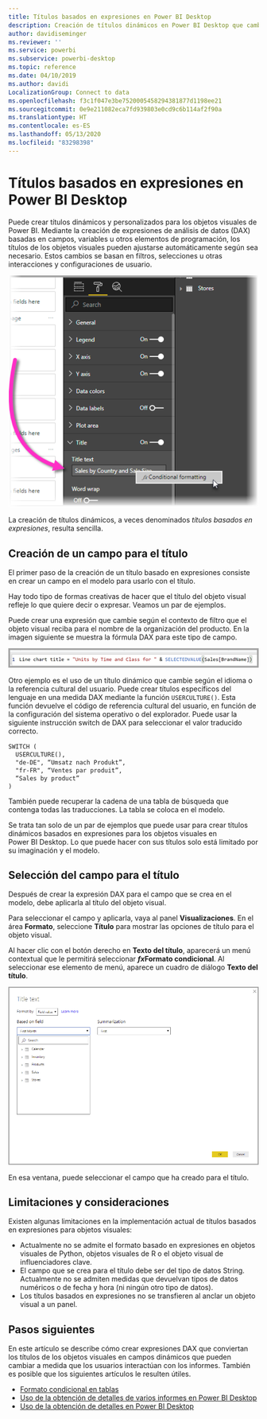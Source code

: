 ```yaml
---
title: Títulos basados en expresiones en Power BI Desktop
description: Creación de títulos dinámicos en Power BI Desktop que cambian en función de expresiones de programación, mediante el formato condicional de programación
author: davidiseminger
ms.reviewer: ''
ms.service: powerbi
ms.subservice: powerbi-desktop
ms.topic: reference
ms.date: 04/10/2019
ms.author: davidi
LocalizationGroup: Connect to data
ms.openlocfilehash: f3c1f047e3be7520005458294381877d1198ee21
ms.sourcegitcommit: 0e9e211082eca7fd939803e0cd9c6b114af2f90a
ms.translationtype: HT
ms.contentlocale: es-ES
ms.lasthandoff: 05/13/2020
ms.locfileid: "83298398"
---
```

# <a name="expression-based-titles-in-power-bi-desktop"></a>Títulos basados en expresiones en Power BI Desktop

Puede crear títulos dinámicos y personalizados para los objetos visuales de Power BI. Mediante la creación de expresiones de análisis de datos (DAX) basadas en campos, variables u otros elementos de programación, los títulos de los objetos visuales pueden ajustarse automáticamente según sea necesario. Estos cambios se basan en filtros, selecciones u otras interacciones y configuraciones de usuario.

![Captura de pantalla de la opción de formato condicional de Power BI Desktop](media/desktop-conditional-formatting-visual-titles/expression-based-title-01.png)

La creación de títulos dinámicos, a veces denominados *títulos basados en expresiones*, resulta sencilla. 

## <a name="create-a-field-for-your-title"></a>Creación de un campo para el título

El primer paso de la creación de un título basado en expresiones consiste en crear un campo en el modelo para usarlo con el título. 

Hay todo tipo de formas creativas de hacer que el título del objeto visual refleje lo que quiere decir o expresar. Veamos un par de ejemplos.

Puede crear una expresión que cambie según el contexto de filtro que el objeto visual reciba para el nombre de la organización del producto. En la imagen siguiente se muestra la fórmula DAX para este tipo de campo.

![Captura de pantalla de la fórmula DAX](media/desktop-conditional-formatting-visual-titles/expression-based-title-02.png)

Otro ejemplo es el uso de un título dinámico que cambie según el idioma o la referencia cultural del usuario. Puede crear títulos específicos del lenguaje en una medida DAX mediante la función `USERCULTURE()`. Esta función devuelve el código de referencia cultural del usuario, en función de la configuración del sistema operativo o del explorador. Puede usar la siguiente instrucción switch de DAX para seleccionar el valor traducido correcto. 

```
SWITCH (
  USERCULTURE(),
  "de-DE", “Umsatz nach Produkt”,
  "fr-FR", “Ventes par produit”,
  “Sales by product”
)
```

También puede recuperar la cadena de una tabla de búsqueda que contenga todas las traducciones. La tabla se coloca en el modelo. 

Se trata tan solo de un par de ejemplos que puede usar para crear títulos dinámicos basados en expresiones para los objetos visuales en Power BI Desktop. Lo que puede hacer con sus títulos solo está limitado por su imaginación y el modelo.


## <a name="select-your-field-for-your-title"></a>Selección del campo para el título

Después de crear la expresión DAX para el campo que se crea en el modelo, debe aplicarla al título del objeto visual.

Para seleccionar el campo y aplicarla, vaya al panel **Visualizaciones**. En el área **Formato**, seleccione **Título** para mostrar las opciones de título para el objeto visual. 

Al hacer clic con el botón derecho en **Texto del título**, aparecerá un menú contextual que le permitirá seleccionar **<em>fx</em>Formato condicional**. Al seleccionar ese elemento de menú, aparece un cuadro de diálogo **Texto del título**. 

![Captura de pantalla del cuadro de diálogo Texto del título](media/desktop-conditional-formatting-visual-titles/expression-based-title-02b.png)

En esa ventana, puede seleccionar el campo que ha creado para el título.

## <a name="limitations-and-considerations"></a>Limitaciones y consideraciones

Existen algunas limitaciones en la implementación actual de títulos basados en expresiones para objetos visuales:

* Actualmente no se admite el formato basado en expresiones en objetos visuales de Python, objetos visuales de R o el objeto visual de influenciadores clave.
* El campo que se crea para el título debe ser del tipo de datos String. Actualmente no se admiten medidas que devuelvan tipos de datos numéricos o de fecha y hora (ni ningún otro tipo de datos).
* Los títulos basados en expresiones no se transfieren al anclar un objeto visual a un panel.

## <a name="next-steps"></a>Pasos siguientes

En este artículo se describe cómo crear expresiones DAX que conviertan los títulos de los objetos visuales en campos dinámicos que pueden cambiar a medida que los usuarios interactúan con los informes. También es posible que los siguientes artículos le resulten útiles.

* [Formato condicional en tablas](desktop-conditional-table-formatting.md)
* [Uso de la obtención de detalles de varios informes en Power BI Desktop](desktop-cross-report-drill-through.md)
* [Uso de la obtención de detalles en Power BI Desktop](desktop-drillthrough.md)
